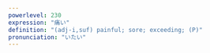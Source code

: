 ```yaml
---
powerlevel: 230
expression: "痛い"
definition: "(adj-i,suf) painful; sore; exceeding; (P)"
pronunciation: "いたい"
---
```


